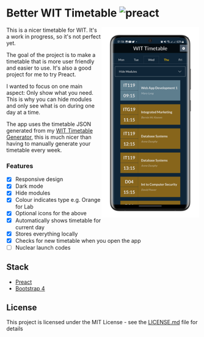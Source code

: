 # Better WIT Timetable ![preact](https://img.shields.io/badge/made%20with-preact-blueviolet)

<img align="right" src=".github/img/mockup.png" height=500 />

This is a nicer timetable for WIT. It's a work in progress, so it's not perfect yet.

The goal of the project is to make a timetable that is more user friendly and easier to use. It's also a good project for me to try Preact.

I wanted to focus on one main aspect: Only show what you need. This is why you can hide modules and only see what is on during one day at a time.

The app uses the timetable JSON generated from my [WIT Timetable Generator](https://github.com/piotrpdev/WIT-Timetable-Generator), this is much nicer than having to manually generate your timetable every week.

### Features

- [x] Responsive design
- [x] Dark mode
- [x] Hide modules
- [x] Colour indicates type e.g. Orange for Lab
- [x] Optional icons for the above
- [x] Automatically shows timetable for current day
- [x] Stores everything locally
- [x] Checks for new timetable when you open the app
- [ ] Nuclear launch codes

## Stack

- [Preact](https://preactjs.com/)
- [Bootstrap 4](https://getbootstrap.com/)

## License

This project is licensed under the MIT License - see the [LICENSE.md](LICENSE.md) file for details
